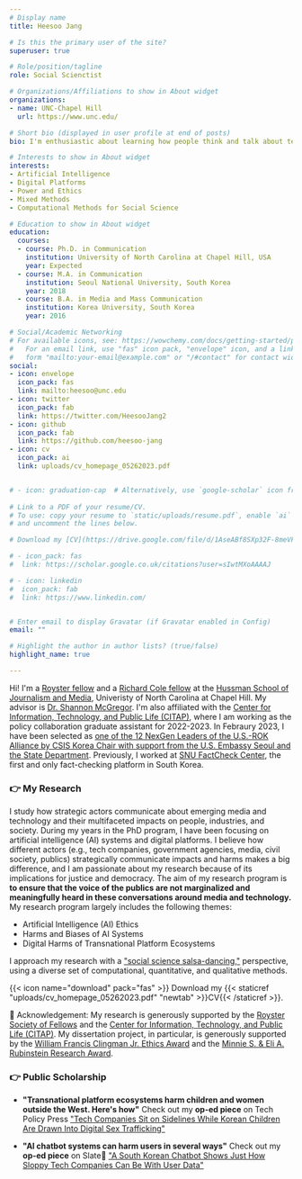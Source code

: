 ```yaml
---
# Display name
title: Heesoo Jang

# Is this the primary user of the site?
superuser: true

# Role/position/tagline
role: Social Scienctist

# Organizations/Affiliations to show in About widget
organizations:
- name: UNC-Chapel Hill
  url: https://www.unc.edu/

# Short bio (displayed in user profile at end of posts)
bio: I'm enthusiastic about learning how people think and talk about technology and which factors influence them to do so. Through my research, I aim to address the multifaceted impacts of AI systems and digital platforms on people and society and their implications for democracy. More specifically, I look into the discourses, framing efforts, and ethical issues of AI technology and digital platforms. 

# Interests to show in About widget
interests:
- Artificial Intelligence
- Digital Platforms
- Power and Ethics
- Mixed Methods
- Computational Methods for Social Science

# Education to show in About widget
education:
  courses:
  - course: Ph.D. in Communication
    institution: University of North Carolina at Chapel Hill, USA
    year: Expected
  - course: M.A. in Communication
    institution: Seoul National University, South Korea
    year: 2018
  - course: B.A. in Media and Mass Communication
    institution: Korea University, South Korea
    year: 2016

# Social/Academic Networking
# For available icons, see: https://wowchemy.com/docs/getting-started/page-builder/#icons
#   For an email link, use "fas" icon pack, "envelope" icon, and a link in the
#   form "mailto:your-email@example.com" or "/#contact" for contact widget.
social:
- icon: envelope
  icon_pack: fas
  link: mailto:heesoo@unc.edu
- icon: twitter
  icon_pack: fab
  link: https://twitter.com/HeesooJang2
- icon: github
  icon_pack: fab
  link: https://github.com/heesoo-jang
- icon: cv
  icon_pack: ai
  link: uploads/cv_homepage_05262023.pdf


# - icon: graduation-cap  # Alternatively, use `google-scholar` icon from `ai` icon pack
 
# Link to a PDF of your resume/CV.
# To use: copy your resume to `static/uploads/resume.pdf`, enable `ai` icons in `params.toml`, 
# and uncomment the lines below.

# Download my [CV](https://drive.google.com/file/d/1AseABf8SXp32F-8meVFYr5okzXXGVAyI/view?usp=sharing)

# - icon_pack: fas
#  link: https://scholar.google.co.uk/citations?user=sIwtMXoAAAAJ

# - icon: linkedin
#  icon_pack: fab
#  link: https://www.linkedin.com/


# Enter email to display Gravatar (if Gravatar enabled in Config)
email: ""

# Highlight the author in author lists? (true/false)
highlight_name: true

---
```


Hi! I'm a [Royster fellow](https://gradschool.unc.edu/funding/gradschool/royster/) and a [Richard Cole fellow](https://web.archive.org/web/20191118042438/http://hussman.unc.edu/phd/cost-and-funding) at the [Hussman School of Journalism and Media](http://hussman.unc.edu/), Univeristy of North Carolina at Chapel Hill. My advisor is [Dr. Shannon McGregor](http://www.shannoncmcgregor.com/). I'm also affiliated with the [Center for Information, Technology, and Public Life (CITAP)](https://citap.unc.edu/), where I am working as the policy collaboration graduate assistant for 2022-2023. In Febraury 2023, I have been selected as [one of the 12 NexGen Leaders of the U.S.-ROK Alliance by CSIS Korea Chair with support from the U.S. Embassy Seoul and the State Department](https://www.csis.org/programs/korea-chair/projects/30-next-generation-us-rok-alliance). Previously, I worked at [SNU FactCheck Center](https://factcheck.snu.ac.kr/home/about), the first and only fact-checking platform in South Korea.

### 👉 My Research
I study how strategic actors communicate about emerging media and technology and their multifaceted impacts on people, industries, and society. During my years in the PhD program, I have been focusing on artificial intelligence (AI) systems and digital platforms. I believe how different actors (e.g., tech companies, government agencies, media, civil society, publics) strategically communicate impacts and harms makes a big difference, and I am passionate about my research because of its implications for justice and democracy. The aim of my research program is <b> to ensure that the voice of the publics are not marginalized and meaningfully heard in these conversations around media and technology. </b> My research program largely includes the following themes:

- Artificial Intelligence (AI) Ethics
- Harms and Biases of AI Systems
- Digital Harms of Transnational Platform Ecosystems


I approach my research with a ["social science salsa-dancing,"](https://www.hup.harvard.edu/catalog.php?isbn=9780674048218) perspective, using a diverse set of computational, quantitative, and qualitative methods. 

{{< icon name="download" pack="fas" >}} Download my {{< staticref "uploads/cv_homepage_05262023.pdf" "newtab" >}}CV{{< /staticref >}}.


💜 Acknowledgement: My research is generously supported by the [Royster Society of Fellows](https://gradschool.unc.edu/funding/gradschool/royster/) and the [Center for Information, Technology, and Public Life (CITAP)](https://citap.unc.edu/). My dissertation project, in particular, is generously supported by the [William Francis Clingman Jr. Ethics Award](http://hussman.unc.edu/william-francis-clingman-jr-ethics-award) and the [Minnie S. & Eli A. Rubinstein Research Award](http://hussman.unc.edu/minnie-s-and-eli-rubinstein-research-awards).


### 👉 Public Scholarship

- <b>"Transnational platform ecosystems harm children and women outside the West. Here's how"</b> Check out my <b>op-ed piece</b> on Tech Policy Press ["Tech Companies Sit on Sidelines While Korean Children Are Drawn Into Digital Sex Trafficking"](https://techpolicy.press/tech-companies-sit-on-sidelines-while-korean-children-are-drawn-into-digital-sex-trafficking/) 

- <b>"AI chatbot systems can harm users in several ways"</b> Check out my <b>op-ed piece</b> on Slate🤖 ["A South Korean Chatbot Shows Just How Sloppy Tech Companies Can Be With User Data"](https://slate.com/technology/2021/04/scatterlab-lee-luda-chatbot-kakaotalk-ai-privacy.html)


